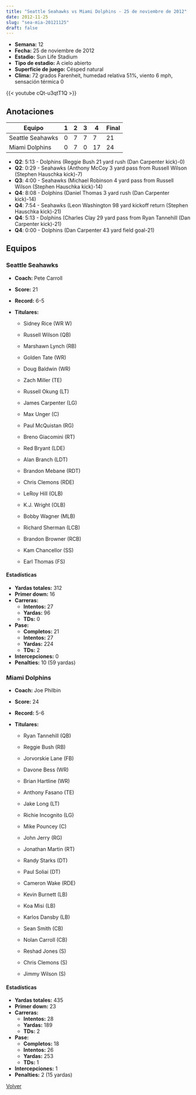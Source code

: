 ```yaml
---
title: "Seattle Seahawks vs Miami Dolphins - 25 de noviembre de 2012"
date: 2012-11-25
slug: "sea-mia-20121125"
draft: false
---
```


- **Semana:** 12
- **Fecha:** 25 de noviembre de 2012
- **Estadio:** Sun Life Stadium
- **Tipo de estadio:** A cielo abierto
- **Superficie de juego:** Césped natural
- **Clima:** 72 grados Farenheit, humedad relativa 51%, viento 6 mph, sensación térmica 0


{{< youtube cQt-u3qtT1Q >}}


## Anotaciones
| Equipo | 1 | 2 | 3 | 4 | Final |
|--------|---|---|---|---|-------|
| Seattle Seahawks  | 0 | 7 | 7 | 7  | 21 |
| Miami Dolphins  | 0 | 7 | 0 | 17  | 24 |
- **Q2**: 5:13 - Dolphins (Reggie Bush 21 yard rush (Dan Carpenter kick)-0)
- **Q2**: 0:29 - Seahawks (Anthony McCoy 3 yard pass from Russell Wilson (Stephen Hauschka kick)-7)
- **Q3**: 4:00 - Seahawks (Michael Robinson 4 yard pass from Russell Wilson (Stephen Hauschka kick)-14)
- **Q4**: 8:08 - Dolphins (Daniel Thomas 3 yard rush (Dan Carpenter kick)-14)
- **Q4**: 7:54 - Seahawks (Leon Washington 98 yard kickoff return (Stephen Hauschka kick)-21)
- **Q4**: 5:13 - Dolphins (Charles Clay 29 yard pass from Ryan Tannehill (Dan Carpenter kick)-21)
- **Q4**: 0:00 - Dolphins (Dan Carpenter 43 yard field goal-21)


## Equipos


### Seattle Seahawks
* **Coach:** Pete Carroll
* **Score:** 21
* **Record:** 6-5
* **Titulares:** 

  * Sidney Rice (WR W) 

  * Russell Wilson (QB) 

  * Marshawn Lynch (RB) 

  * Golden Tate (WR) 

  * Doug Baldwin (WR) 

  * Zach Miller (TE) 

  * Russell Okung (LT) 

  * James Carpenter (LG) 

  * Max Unger (C) 

  * Paul McQuistan (RG) 

  * Breno Giacomini (RT) 

  * Red Bryant (LDE) 

  * Alan Branch (LDT) 

  * Brandon Mebane (RDT) 

  * Chris Clemons (RDE) 

  * LeRoy Hill (OLB) 

  * K.J. Wright (OLB) 

  * Bobby Wagner (MLB) 

  * Richard Sherman (LCB) 

  * Brandon Browner (RCB) 

  * Kam Chancellor (SS) 

  * Earl Thomas (FS) 

#### Estadísticas
* **Yardas totales:** 312
* **Primer down:** 16
* **Carreras:**
  * **Intentos:** 27
  * **Yardas:** 96
  * **TDs:** 0
* **Pase:**
  * **Completos:** 21
  * **Intentos:** 27
  * **Yardas:** 224
  * **TDs:** 2
* **Intercepciones:** 0
* **Penalties:** 10 (59 yardas)

### Miami Dolphins
* **Coach:** Joe Philbin
* **Score:** 24
* **Record:** 5-6
* **Titulares:** 

  * Ryan Tannehill (QB) 

  * Reggie Bush (RB) 

  * Jorvorskie Lane (FB) 

  * Davone Bess (WR) 

  * Brian Hartline (WR) 

  * Anthony Fasano (TE) 

  * Jake Long (LT) 

  * Richie Incognito (LG) 

  * Mike Pouncey (C) 

  * John Jerry (RG) 

  * Jonathan Martin (RT) 

  * Randy Starks (DT) 

  * Paul Soliai (DT) 

  * Cameron Wake (RDE) 

  * Kevin Burnett (LB) 

  * Koa Misi (LB) 

  * Karlos Dansby (LB) 

  * Sean Smith (CB) 

  * Nolan Carroll (CB) 

  * Reshad Jones (S) 

  * Chris Clemons (S) 

  * Jimmy Wilson (S) 

#### Estadísticas
* **Yardas totales:** 435
* **Primer down:** 23
* **Carreras:**
  * **Intentos:** 28
  * **Yardas:** 189
  * **TDs:** 2
* **Pase:**
  * **Completos:** 18
  * **Intentos:** 26
  * **Yardas:** 253
  * **TDs:** 1
* **Intercepciones:** 1
* **Penalties:** 2 (15 yardas)


[Volver](/historia/2012)
